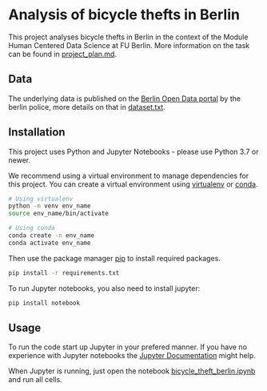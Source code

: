 # Analysis of bicycle thefts in Berlin

This project analyses bicycle thefts in Berlin in the context of the Module Human Centered Data Science at FU Berlin. More information on the task can be found in [project_plan.md](project_plan.md).


## Data
The underlying data is published on the [Berlin Open Data portal](https://daten.berlin.de/datensaetze/fahrraddiebstahl-berlin) by the berlin police, more details on that in [dataset.txt](dataset.txt). 


## Installation
This project uses Python and Jupyter Notebooks - please use Python 3.7 or newer.

We recommend using a virtual environment to manage dependencies for this project. You can create a virtual environment using [virtualenv](https://virtualenv.pypa.io/en/stable/) or [conda](https://docs.conda.io/en/latest/). 



```bash
# Using virtualenv
python -m venv env_name
source env_name/bin/activate

# Using conda
conda create -n env_name
conda activate env_name
```

Then use the package manager [pip](https://pip.pypa.io/en/stable/) to install required packages.

```bash
pip install -r requirements.txt
```
To run Jupyter notebooks, you also need to install jupyter:

```bash
pip install notebook
```
## Usage

To run the code start up Jupyter in your prefered manner. If you have no experience with Jupyter notebooks the [Jupyter Documentation](https://docs.jupyter.org/en/latest/start/index.html) might help.

When Jupyter is running, just open the notebook [bicycle_theft_berlin.ipynb](bicycle_theft_berlin.ipynb) and run all cells.

